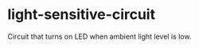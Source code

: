light-sensitive-circuit
=======================

Circuit that turns on LED when ambient light level is low.

